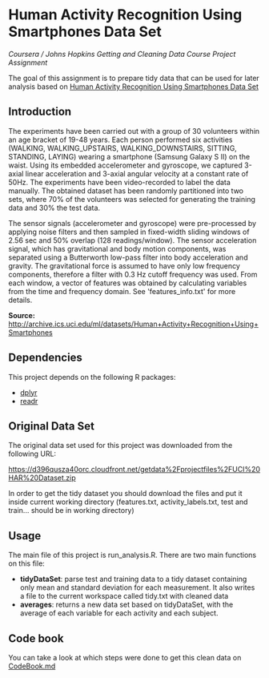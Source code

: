 # Human Activity Recognition Using Smartphones Data Set
*Coursera / Johns Hopkins Getting and Cleaning Data Course Project Assignment*

The goal of this assignment is to prepare tidy data that can be used for later analysis based on [Human Activity Recognition Using Smartphones Data Set](http://archive.ics.uci.edu/ml/datasets/Human+Activity+Recognition+Using+Smartphones)

## Introduction

The experiments have been carried out with a group of 30 volunteers within an age bracket of 19-48 years. Each person performed six activities (WALKING, WALKING_UPSTAIRS, WALKING_DOWNSTAIRS, SITTING, STANDING, LAYING) wearing a smartphone (Samsung Galaxy S II) on the waist. Using its embedded accelerometer and gyroscope, we captured 3-axial linear acceleration and 3-axial angular velocity at a constant rate of 50Hz. The experiments have been video-recorded to label the data manually. The obtained dataset has been randomly partitioned into two sets, where 70% of the volunteers was selected for generating the training data and 30% the test data.

The sensor signals (accelerometer and gyroscope) were pre-processed by applying noise filters and then sampled in fixed-width sliding windows of 2.56 sec and 50% overlap (128 readings/window). The sensor acceleration signal, which has gravitational and body motion components, was separated using a Butterworth low-pass filter into body acceleration and gravity. The gravitational force is assumed to have only low frequency components, therefore a filter with 0.3 Hz cutoff frequency was used. From each window, a vector of features was obtained by calculating variables from the time and frequency domain. See 'features_info.txt' for more details.

**Source:** http://archive.ics.uci.edu/ml/datasets/Human+Activity+Recognition+Using+Smartphones

## Dependencies

This project depends on the following R packages:

* [dplyr](https://cran.r-project.org/web/packages/dplyr/index.html)
* [readr](https://cran.r-project.org/web/packages/readr/index.html)

## Original Data Set

The original data set used for this project was downloaded from the following URL:

https://d396qusza40orc.cloudfront.net/getdata%2Fprojectfiles%2FUCI%20HAR%20Dataset.zip

In order to get the tidy dataset you should download the files and put it inside current working directory (features.txt, activity_labels.txt, test and train... should be in working directory)

## Usage

The main file of this project is run_analysis.R. There are two main functions on this file:

* **tidyDataSet**: parse test and training data to a tidy dataset containing only mean and standard deviation for each measurement. It also writes a file to the current workspace called tidy.txt with cleaned data
* **averages**: returns a new data set based on tidyDataSet, with the average of each variable for each activity and each subject.

## Code book

You can take a look at which steps were done to get this clean data on [CodeBook.md](https://github.com/gabrielverta/get-and-cleaning-data/blob/master/Codebook.md)
